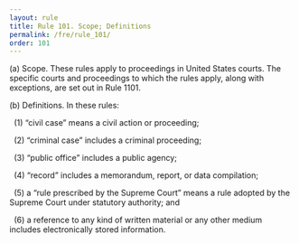 ```yaml
---
layout: rule
title: Rule 101. Scope; Definitions
permalink: /fre/rule_101/
order: 101
---
```


(a) Scope. These rules apply to proceedings in United States courts. The specific courts and proceedings to which the rules apply, along with exceptions, are set out in Rule 1101.


(b) Definitions. In these rules:


&nbsp;&nbsp;(1) “civil case” means a civil action or proceeding;


&nbsp;&nbsp;(2) “criminal case” includes a criminal proceeding;


&nbsp;&nbsp;(3) “public office” includes a public agency;


&nbsp;&nbsp;(4) “record” includes a memorandum, report, or data compilation;


&nbsp;&nbsp;(5) a “rule prescribed by the Supreme Court” means a rule adopted by the Supreme Court under statutory authority; and


&nbsp;&nbsp;(6) a reference to any kind of written material or any other medium includes electronically stored information.

